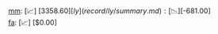 [mm](record/mm/summary.md): [📈] [$3358.60]  
[ly](record/ly/summary.md): [📉] [$-681.00]  
[fa](record/fa/summary.md): [📈] [$0.00]  

